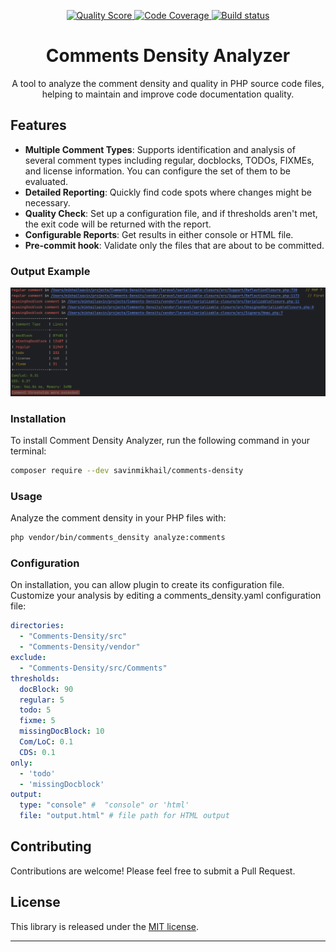 <p align="center">
    <a href="https://scrutinizer-ci.com/g/savinmikhail/Comments-Density/?branch=main">
        <img src="https://scrutinizer-ci.com/g/savinmikhail/Comments-Density/badges/quality-score.png?b=main" alt="Quality Score">
    </a>
    <a href="https://scrutinizer-ci.com/g/savinmikhail/Comments-Density/?branch=main">
        <img src="https://scrutinizer-ci.com/g/savinmikhail/Comments-Density/badges/coverage.png?b=main" alt="Code Coverage">
    </a>
    <a href="https://scrutinizer-ci.com/g/savinmikhail/Comments-Density/?branch=main">
        <img src="https://scrutinizer-ci.com/g/savinmikhail/Comments-Density/badges/build.png?b=main" alt="Build status">
    </a>
</p>

<h1 align="center">Comments Density Analyzer</h1>

<p align="center">A tool to analyze the comment density and quality in PHP source code files, helping to maintain and improve code documentation quality.</p>

## Features

- **Multiple Comment Types**: Supports identification and analysis of several comment types including regular, 
docblocks, TODOs, FIXMEs, and license information. You can configure the set of them to be evaluated.
- **Detailed Reporting**: Quickly find code spots where changes might be necessary.
- **Quality Check**: Set up a configuration file, and if thresholds aren't met, the exit code will be returned with the report.
- **Configurable Reports**:  Get results in either console or HTML file.
- **Pre-commit hook**: Validate only the files that are about to be committed.

### Output Example 
![Output Example](./example_for_readme.png)

### Installation

To install Comment Density Analyzer, run the following command in your terminal:

```bash
composer require --dev savinmikhail/comments-density
```

### Usage

Analyze the comment density in your PHP files with:

```bash
php vendor/bin/comments_density analyze:comments
```

### Configuration

On installation, you can allow plugin to create its configuration file.
Customize your analysis by editing a comments_density.yaml configuration file:

```yaml
directories:
  - "Comments-Density/src"
  - "Comments-Density/vendor"
exclude:
  - "Comments-Density/src/Comments"
thresholds:
  docBlock: 90
  regular: 5
  todo: 5
  fixme: 5
  missingDocBlock: 10
  Com/LoC: 0.1
  CDS: 0.1
only:
  - 'todo'
  - 'missingDocblock'
output:
  type: "console" #  "console" or 'html'
  file: "output.html" # file path for HTML output
```
## Contributing

Contributions are welcome! Please feel free to submit a Pull Request.

## License

This library is released under the [MIT license](LICENSE).

___
    